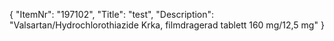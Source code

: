 {
  "ItemNr": "197102",
  "Title": "test",
  "Description": "Valsartan/Hydrochlorothiazide Krka, filmdragerad tablett 160 mg/12,5 mg"
}